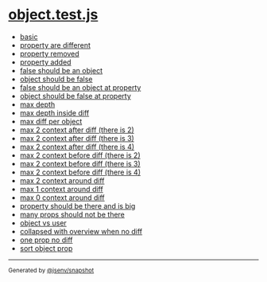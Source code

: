 # [object.test.js](../object.test.js)


- [basic](basic/basic.md)
- [property are different](property_are_different/property_are_different.md)
- [property removed](property_removed/property_removed.md)
- [property added](property_added/property_added.md)
- [false should be an object](false_should_be_an_object/false_should_be_an_object.md)
- [object should be false](object_should_be_false/object_should_be_false.md)
- [false should be an object at property](false_should_be_an_object_at_property/false_should_be_an_object_at_property.md)
- [object should be false at property](object_should_be_false_at_property/object_should_be_false_at_property.md)
- [max depth](max_depth/max_depth.md)
- [max depth inside diff](max_depth_inside_diff/max_depth_inside_diff.md)
- [max diff per object](max_diff_per_object/max_diff_per_object.md)
- [max 2 context after diff (there is 2)](max_2_context_after_diff_(there_is_2)/max_2_context_after_diff_(there_is_2).md)
- [max 2 context after diff (there is 3)](max_2_context_after_diff_(there_is_3)/max_2_context_after_diff_(there_is_3).md)
- [max 2 context after diff (there is 4)](max_2_context_after_diff_(there_is_4)/max_2_context_after_diff_(there_is_4).md)
- [max 2 context before diff (there is 2)](max_2_context_before_diff_(there_is_2)/max_2_context_before_diff_(there_is_2).md)
- [max 2 context before diff (there is 3)](max_2_context_before_diff_(there_is_3)/max_2_context_before_diff_(there_is_3).md)
- [max 2 context before diff (there is 4)](max_2_context_before_diff_(there_is_4)/max_2_context_before_diff_(there_is_4).md)
- [max 2 context around diff](max_2_context_around_diff/max_2_context_around_diff.md)
- [max 1 context around diff](max_1_context_around_diff/max_1_context_around_diff.md)
- [max 0 context around diff](max_0_context_around_diff/max_0_context_around_diff.md)
- [property should be there and is big](property_should_be_there_and_is_big/property_should_be_there_and_is_big.md)
- [many props should not be there](many_props_should_not_be_there/many_props_should_not_be_there.md)
- [object vs user](object_vs_user/object_vs_user.md)
- [collapsed with overview when no diff](collapsed_with_overview_when_no_diff/collapsed_with_overview_when_no_diff.md)
- [one prop no diff](one_prop_no_diff/one_prop_no_diff.md)
- [sort object prop](sort_object_prop/sort_object_prop.md)

---

<sub>
  Generated by <a href="https://github.com/jsenv/core/tree/main/packages/tooling/snapshot">@jsenv/snapshot</a>
</sub>
